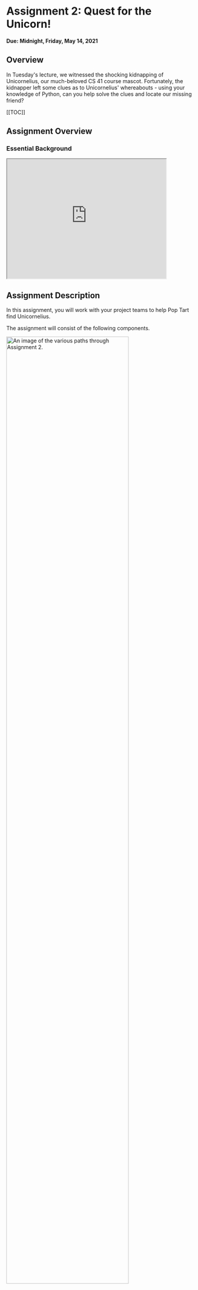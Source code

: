 # Assignment 2: Quest for the Unicorn!
**Due: Midnight, Friday, May 14, 2021**

## Overview
In Tuesday's lecture, we witnessed the shocking kidnapping of Unicornelius, our much-beloved CS 41 course mascot. Fortunately, the kidnapper left some clues as to Unicornelius' whereabouts - using your knowledge of Python, can you help solve the clues and locate our missing friend?

[[TOC]]

## Assignment Overview

### Essential Background
<iframe width="420" height="315"
src="https://www.youtube.com/embed/reVwR6jjtVY">
</iframe>

## Assignment Description

In this assignment, you will work with your project teams to help Pop Tart find Unicornelius.

The assignment will consist of the following components.

<img src="imgs/quest_for_the_unicorn_paths.png" alt="An image of the various paths through Assignment 2." width="80%"/>

### Individual Pre-Quiz

To help us evaluate this assignment for use in future offerings of CS 41, we've implemented a short pre-quiz and post-quiz for this assignment. The pre-quiz is not a graded component of the course, but please do give it your best effort, as it will give us important data as we work to continue improving this assignment for future offerings of CS 41.

Once everyone in your project group has completed the pre-quiz, you will receive a _Group ID_, a numeric identifier which your group will use to sign into the subsequent stages of this assignment.

### Paths to Unicornelius

This assignment consists of two paths which you can take to find Unicornelius. You and your team are free to choose which path you undertake. The paths are of roughly equal length and difficulty, so there's no a priori reason to choose one path over the other: we've implemented this design to give you some additional choice in how you go about completing the quest. (For example, if you start on Path 1, and aren't enjoying the first part, you can easily double back and pursue Path 2).

We aren't going to reveal much more about the paths, though, as - much like a real quest - surprises will await you every step of the way!

### Individual Post-Quiz

After completing the assignment, you will be asked to complete an individual post-quiz, so that we can assess how well the assignment met its learning objectives. Much like the pre-quiz, this quiz will not be graded, but it will provide us with valuable data in improving this assignment for future offerings of CS 41.

## Getting Started

<h2 align="center">
    <a href="https://prequiz.unicornsarethebest.com">Complete the pre-quiz and obtain your Group ID here!</a>
</h2>


# Credit

This assignment wouldn't have been possible without so much support from our wonderful TAs: Antonio Ferriss, Elizabeth Fitzgerald, and Jose Francisco were instrumental in designing and implementing much of the core infrastructure of this assignment.

This assignment was partially inspired by Sam Redmond's "Quest for the Holy Grail" assignment, featured in previous offerings of CS 41.